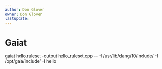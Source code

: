 ```yaml
---
author: Don Glover
owner: Don Glover
lastupdate: 
---
```


# Gaiat

gaiat hello.ruleset -output hello_ruleset.cpp -- -I /usr/lib/clang/10/include/ -I /opt/gaia/include/ -I hello